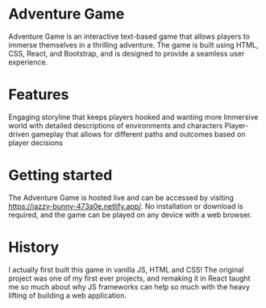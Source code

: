 # Adventure Game

Adventure Game is an interactive text-based game that allows players to immerse themselves in a thrilling adventure. The game is built using HTML, CSS, React, and Bootstrap, and is designed to provide a seamless user experience.

# Features

Engaging storyline that keeps players hooked and wanting more
Immersive world with detailed descriptions of environments and characters
Player-driven gameplay that allows for different paths and outcomes based on player decisions

# Getting started
The Adventure Game is hosted live and can be accessed by visiting https://jazzy-bunny-473a0e.netlify.app/. No installation or download is required, and the game can be played on any device with a web browser.

# History
I actually first built this game in vanilla JS, HTML and CSS! The original project was one of my first ever projects, and remaking it in React taught me so much about why JS frameworks can help so much with the heavy lifting of building a web application.
